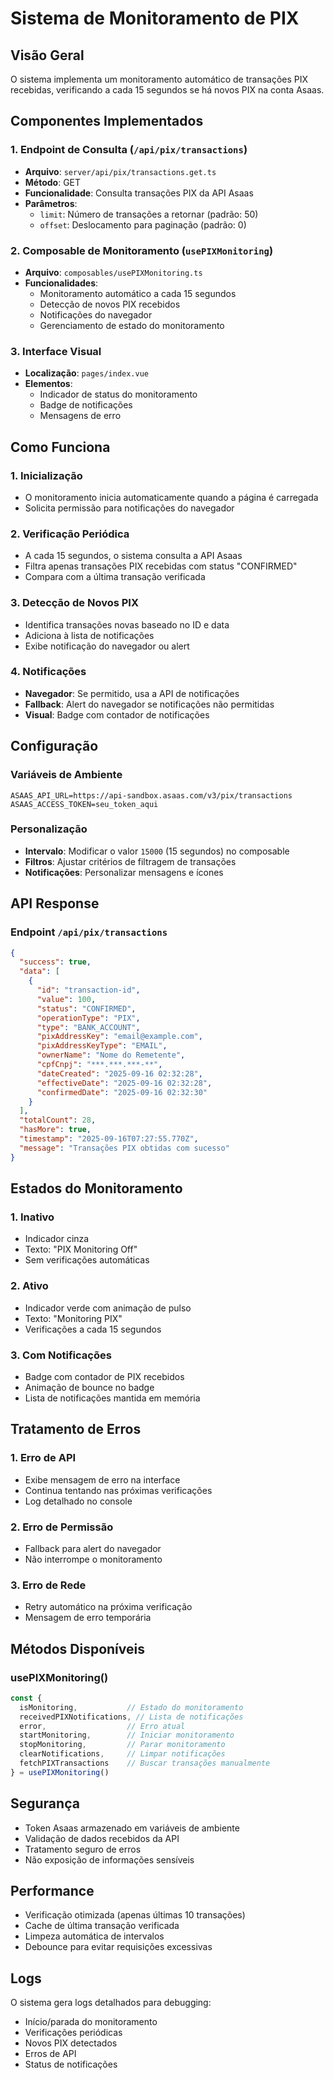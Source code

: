 # Sistema de Monitoramento de PIX

## Visão Geral

O sistema implementa um monitoramento automático de transações PIX recebidas, verificando a cada 15 segundos se há novos PIX na conta Asaas.

## Componentes Implementados

### 1. Endpoint de Consulta (`/api/pix/transactions`)
- **Arquivo**: `server/api/pix/transactions.get.ts`
- **Método**: GET
- **Funcionalidade**: Consulta transações PIX da API Asaas
- **Parâmetros**:
  - `limit`: Número de transações a retornar (padrão: 50)
  - `offset`: Deslocamento para paginação (padrão: 0)

### 2. Composable de Monitoramento (`usePIXMonitoring`)
- **Arquivo**: `composables/usePIXMonitoring.ts`
- **Funcionalidades**:
  - Monitoramento automático a cada 15 segundos
  - Detecção de novos PIX recebidos
  - Notificações do navegador
  - Gerenciamento de estado do monitoramento

### 3. Interface Visual
- **Localização**: `pages/index.vue`
- **Elementos**:
  - Indicador de status do monitoramento
  - Badge de notificações
  - Mensagens de erro

## Como Funciona

### 1. Inicialização
- O monitoramento inicia automaticamente quando a página é carregada
- Solicita permissão para notificações do navegador

### 2. Verificação Periódica
- A cada 15 segundos, o sistema consulta a API Asaas
- Filtra apenas transações PIX recebidas com status "CONFIRMED"
- Compara com a última transação verificada

### 3. Detecção de Novos PIX
- Identifica transações novas baseado no ID e data
- Adiciona à lista de notificações
- Exibe notificação do navegador ou alert

### 4. Notificações
- **Navegador**: Se permitido, usa a API de notificações
- **Fallback**: Alert do navegador se notificações não permitidas
- **Visual**: Badge com contador de notificações

## Configuração

### Variáveis de Ambiente
```env
ASAAS_API_URL=https://api-sandbox.asaas.com/v3/pix/transactions
ASAAS_ACCESS_TOKEN=seu_token_aqui
```

### Personalização
- **Intervalo**: Modificar o valor `15000` (15 segundos) no composable
- **Filtros**: Ajustar critérios de filtragem de transações
- **Notificações**: Personalizar mensagens e ícones

## API Response

### Endpoint `/api/pix/transactions`
```json
{
  "success": true,
  "data": [
    {
      "id": "transaction-id",
      "value": 100,
      "status": "CONFIRMED",
      "operationType": "PIX",
      "type": "BANK_ACCOUNT",
      "pixAddressKey": "email@example.com",
      "pixAddressKeyType": "EMAIL",
      "ownerName": "Nome do Remetente",
      "cpfCnpj": "***.***.***-**",
      "dateCreated": "2025-09-16 02:32:28",
      "effectiveDate": "2025-09-16 02:32:28",
      "confirmedDate": "2025-09-16 02:32:30"
    }
  ],
  "totalCount": 28,
  "hasMore": true,
  "timestamp": "2025-09-16T07:27:55.770Z",
  "message": "Transações PIX obtidas com sucesso"
}
```

## Estados do Monitoramento

### 1. Inativo
- Indicador cinza
- Texto: "PIX Monitoring Off"
- Sem verificações automáticas

### 2. Ativo
- Indicador verde com animação de pulso
- Texto: "Monitoring PIX"
- Verificações a cada 15 segundos

### 3. Com Notificações
- Badge com contador de PIX recebidos
- Animação de bounce no badge
- Lista de notificações mantida em memória

## Tratamento de Erros

### 1. Erro de API
- Exibe mensagem de erro na interface
- Continua tentando nas próximas verificações
- Log detalhado no console

### 2. Erro de Permissão
- Fallback para alert do navegador
- Não interrompe o monitoramento

### 3. Erro de Rede
- Retry automático na próxima verificação
- Mensagem de erro temporária

## Métodos Disponíveis

### usePIXMonitoring()
```typescript
const {
  isMonitoring,           // Estado do monitoramento
  receivedPIXNotifications, // Lista de notificações
  error,                  // Erro atual
  startMonitoring,        // Iniciar monitoramento
  stopMonitoring,         // Parar monitoramento
  clearNotifications,     // Limpar notificações
  fetchPIXTransactions    // Buscar transações manualmente
} = usePIXMonitoring()
```

## Segurança

- Token Asaas armazenado em variáveis de ambiente
- Validação de dados recebidos da API
- Tratamento seguro de erros
- Não exposição de informações sensíveis

## Performance

- Verificação otimizada (apenas últimas 10 transações)
- Cache de última transação verificada
- Limpeza automática de intervalos
- Debounce para evitar requisições excessivas

## Logs

O sistema gera logs detalhados para debugging:
- Início/parada do monitoramento
- Verificações periódicas
- Novos PIX detectados
- Erros de API
- Status de notificações
